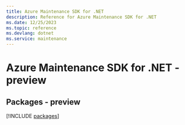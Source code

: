 ```yaml
---
title: Azure Maintenance SDK for .NET
description: Reference for Azure Maintenance SDK for .NET
ms.date: 12/25/2023
ms.topic: reference
ms.devlang: dotnet
ms.service: maintenance
---
```

# Azure Maintenance SDK for .NET - preview
## Packages - preview
[!INCLUDE [packages](maintenance-index.md)]